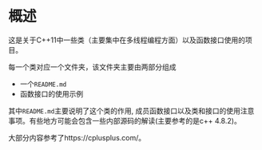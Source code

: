 # 概述
这是关于C++11中一些类（主要集中在多线程编程方面）以及函数接口使用的项目。

每一个类对应一个文件夹，该文件夹主要由两部分组成
- 一个`README.md`
- 函数接口的使用示例

其中`README.md`主要说明了这个类的作用, 成员函数接口以及类和接口的使用注意事项。有些地方可能会包含一些内部源码的解读(主要参考的是c++ 4.8.2)。

大部分内容参考了https://cplusplus.com/。